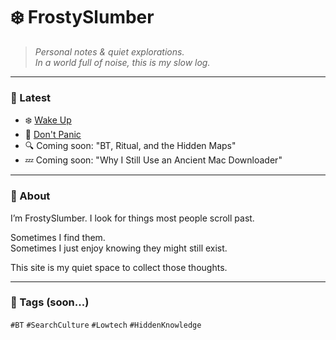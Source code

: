 # ❄️ FrostySlumber

> *Personal notes & quiet explorations.*  
> *In a world full of noise, this is my slow log.*

---

### 📓 Latest

- ❄️ [Wake Up](wakeup.md)
- 📡 [Don't Panic](dont-panic.md)
- 🔍 Coming soon: "BT, Ritual, and the Hidden Maps"
- 💤 Coming soon: "Why I Still Use an Ancient Mac Downloader"

---

### 🧠 About

I’m FrostySlumber. I look for things most people scroll past.

Sometimes I find them.  
Sometimes I just enjoy knowing they might still exist.

This site is my quiet space to collect those thoughts.

---

### 🧵 Tags (soon...)

`#BT` `#SearchCulture` `#Lowtech` `#HiddenKnowledge`
